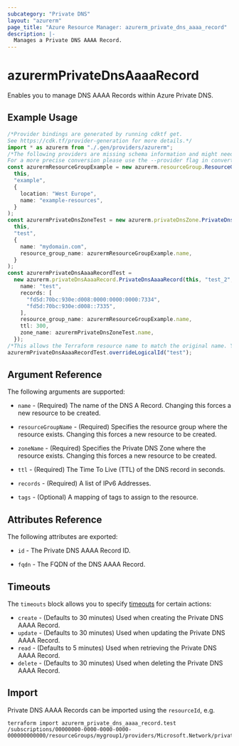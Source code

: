 ```yaml
---
subcategory: "Private DNS"
layout: "azurerm"
page_title: "Azure Resource Manager: azurerm_private_dns_aaaa_record"
description: |-
  Manages a Private DNS AAAA Record.
---
```


# azurermPrivateDnsAaaaRecord

Enables you to manage DNS AAAA Records within Azure Private DNS.

## Example Usage

```typescript
/*Provider bindings are generated by running cdktf get.
See https://cdk.tf/provider-generation for more details.*/
import * as azurerm from "./.gen/providers/azurerm";
/*The following providers are missing schema information and might need manual adjustments to synthesize correctly: azurerm.
For a more precise conversion please use the --provider flag in convert.*/
const azurermResourceGroupExample = new azurerm.resourceGroup.ResourceGroup(
  this,
  "example",
  {
    location: "West Europe",
    name: "example-resources",
  }
);
const azurermPrivateDnsZoneTest = new azurerm.privateDnsZone.PrivateDnsZone(
  this,
  "test",
  {
    name: "mydomain.com",
    resource_group_name: azurermResourceGroupExample.name,
  }
);
const azurermPrivateDnsAaaaRecordTest =
  new azurerm.privateDnsAaaaRecord.PrivateDnsAaaaRecord(this, "test_2", {
    name: "test",
    records: [
      "fd5d:70bc:930e:d008:0000:0000:0000:7334",
      "fd5d:70bc:930e:d008::7335",
    ],
    resource_group_name: azurermResourceGroupExample.name,
    ttl: 300,
    zone_name: azurermPrivateDnsZoneTest.name,
  });
/*This allows the Terraform resource name to match the original name. You can remove the call if you don't need them to match.*/
azurermPrivateDnsAaaaRecordTest.overrideLogicalId("test");

```

## Argument Reference

The following arguments are supported:

*   `name` - (Required) The name of the DNS A Record. Changing this forces a new resource to be created.

*   `resourceGroupName` - (Required) Specifies the resource group where the resource exists. Changing this forces a new resource to be created.

*   `zoneName` - (Required) Specifies the Private DNS Zone where the resource exists. Changing this forces a new resource to be created.

*   `ttl` - (Required) The Time To Live (TTL) of the DNS record in seconds.

*   `records` - (Required) A list of IPv6 Addresses.

*   `tags` - (Optional) A mapping of tags to assign to the resource.

## Attributes Reference

The following attributes are exported:

*   `id` - The Private DNS AAAA Record ID.

*   `fqdn` - The FQDN of the DNS AAAA Record.

## Timeouts

The `timeouts` block allows you to specify [timeouts](https://www.terraform.io/language/resources/syntax#operation-timeouts) for certain actions:

* `create` - (Defaults to 30 minutes) Used when creating the Private DNS AAAA Record.
* `update` - (Defaults to 30 minutes) Used when updating the Private DNS AAAA Record.
* `read` - (Defaults to 5 minutes) Used when retrieving the Private DNS AAAA Record.
* `delete` - (Defaults to 30 minutes) Used when deleting the Private DNS AAAA Record.

## Import

Private DNS AAAA Records can be imported using the `resourceId`, e.g.

```console
terraform import azurerm_private_dns_aaaa_record.test /subscriptions/00000000-0000-0000-0000-000000000000/resourceGroups/mygroup1/providers/Microsoft.Network/privateDnsZones/zone1/AAAA/myrecord1
```

